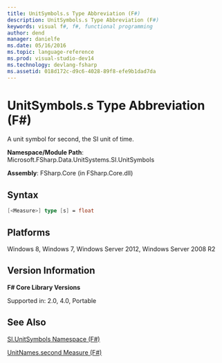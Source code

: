 ```yaml
---
title: UnitSymbols.s Type Abbreviation (F#)
description: UnitSymbols.s Type Abbreviation (F#)
keywords: visual f#, f#, functional programming
author: dend
manager: danielfe
ms.date: 05/16/2016
ms.topic: language-reference
ms.prod: visual-studio-dev14
ms.technology: devlang-fsharp
ms.assetid: 018d172c-d9c6-4028-89f8-efe9b1dad7da 
---
```


# UnitSymbols.s Type Abbreviation (F#)

A unit symbol for second, the SI unit of time.

**Namespace/Module Path**: Microsoft.FSharp.Data.UnitSystems.SI.UnitSymbols

**Assembly**: FSharp.Core (in FSharp.Core.dll)


## Syntax

```fsharp
[<Measure>] type [s] = float
```

## Platforms
Windows 8, Windows 7, Windows Server 2012, Windows Server 2008 R2


## Version Information
**F# Core Library Versions**

Supported in: 2.0, 4.0, Portable

## See Also
[SI.UnitSymbols Namespace &#40;F&#35;&#41;](SI.UnitSymbols-Namespace-%5BFSharp%5D.md)

[UnitNames.second Measure &#40;F&#35;&#41;](UnitNames.second-Measure-%5BFSharp%5D.md)